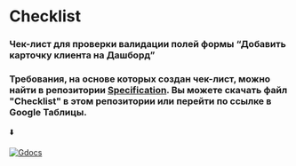 # Checklist
### Чек-лист для проверки валидации полей формы “Добавить карточку клиента на Дашборд”
### Требования, на основе которых создан чек-лист, можно найти в репозитории [Specification](https://github.com/ConstantineQA/Specification). Вы можете скачать файл "Checklist" в этом репозитории или перейти по ссылке в Google Таблицы. 

⬇️

[![Gdocs](https://img.shields.io/badge/-docs.google-00AC47?style=for-the-badge&logo=google&logoColor=060138)](https://docs.google.com/spreadsheets/d/1JP5kqMWHTrCR5wSa3N5n2_WOEKclJQppcP8Qho-o8Ow/edit?usp=sharing)